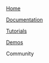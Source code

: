 [Home](https://amansaleem.github.io/BonVision)

[Documentation](BonVision-nodes)

[Tutorials](Tutorials)

[Demos](demos)

Community
